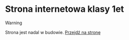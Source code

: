 # Strona internetowa klasy 1et

> [!WARNING]
> Strona jest nadal w budowie.
[Przejdź na stronę](https://1et-podwale11.github.io)